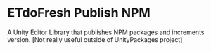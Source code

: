 # ETdoFresh Publish NPM
A Unity Editor Library that publishes NPM packages and increments version. [Not really useful outside of UnityPackages project]